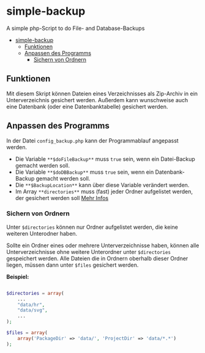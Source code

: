 # simple-backup
 A simple php-Script to do File- and Database-Backups
 
- [simple-backup](#simple-backup)
  - [Funktionen](#funktionen)
  - [Anpassen des Programms](#anpassen-des-programms)
    - [Sichern von Ordnern](#sichern-von-ordnern)

 ## Funktionen
 Mit diesem Skript können Dateien eines Verzeichnisses als Zip-Archiv in ein Unterverzeichnis gesichert werden.
 Außerdem kann wunschweise auch eine Datenbank (oder eine Datenbanktabelle) gesichert werden.

 ## Anpassen des Programms
 In der Datei `config_backup.php` kann der Programmablauf angepasst werden.
 - Die Variable `**$doFileBackup**` muss `true` sein, wenn ein Datei-Backup gemacht werden soll.
 - Die Variable `**$doDBBackup**` muss `true` sein, wenn ein Datenbank-Backup gemacht werden soll.
 - Die `**$BackupLocation**` kann über diese Variable verändert werden.
 - Im Array `**directories**` muss (fast) jeder Ordner aufgelistet werden, der gesichert werden soll [Mehr Infos](#sichern-von-ordnern)

### Sichern von Ordnern
Unter `$directories` können nur Ordner aufgelistet werden, die keine weiteren Unterodner haben.

Sollte ein Ordner eines oder mehrere Unterverzeichnisse haben, können alle Unterverzeichnisse ohne weitere Unterordner unter `$directories` gespeichert werden.
Alle Dateien die in Ordnern oberhalb dieser Ordner liegen, müssen dann unter `$files` gesichert werden.

**Beispiel:**

```php

$directories = array(
    ...
    "data/hr",
    "data/svg",
    ...
);

$files = array(
    array('PackageDir' => 'data/', 'ProjectDir' => 'data/*.*')
);

```